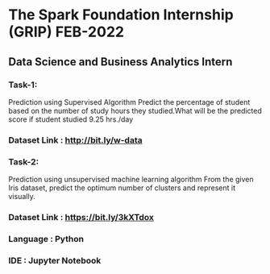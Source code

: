 # The Spark Foundation Internship (GRIP) FEB-2022

## Data Science and Business Analytics Intern
### Task-1: 
Prediction using Supervised Algorithm Predict the percentage of student based on the number of study hours they studied.What will be the predicted score if student studied 9.25 hrs./day
### Dataset Link : http://bit.ly/w-data

### Task-2: 
Prediction using unsupervised machine learning algorithm From the given Iris dataset, predict the optimum number of clusters and represent it visually.
### Dataset Link : https://bit.ly/3kXTdox

### Language : Python
### IDE : Jupyter Notebook
